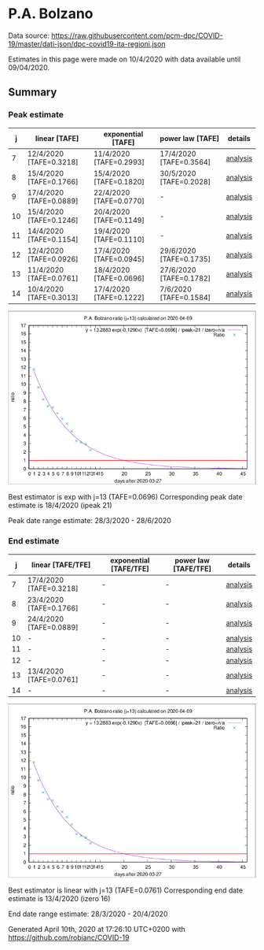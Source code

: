 # P.A. Bolzano


Data source: https://raw.githubusercontent.com/pcm-dpc/COVID-19/master/dati-json/dpc-covid19-ita-regioni.json

Estimates in this page were made on 10/4/2020 with data available until 09/04/2020.


## Summary 

### Peak estimate 
|j|linear [TAFE]|exponential [TAFE]|power law [TAFE]|details|
|---|----|-----------|---------|-------|
|7|12/4/2020 [TAFE=0.3218]|11/4/2020 [TAFE=0.2993]|17/4/2020 [TAFE=0.3564]|[analysis](COVID-19_p.a._bolzano_j7_2020-04-09.md)|
|8|15/4/2020 [TAFE=0.1766]|15/4/2020 [TAFE=0.1820]|30/5/2020 [TAFE=0.2028]|[analysis](COVID-19_p.a._bolzano_j8_2020-04-09.md)|
|9|17/4/2020 [TAFE=0.0889]|22/4/2020 [TAFE=0.0770]|-|[analysis](COVID-19_p.a._bolzano_j9_2020-04-09.md)|
|10|15/4/2020 [TAFE=0.1246]|20/4/2020 [TAFE=0.1149]|-|[analysis](COVID-19_p.a._bolzano_j10_2020-04-09.md)|
|11|14/4/2020 [TAFE=0.1154]|19/4/2020 [TAFE=0.1110]|-|[analysis](COVID-19_p.a._bolzano_j11_2020-04-09.md)|
|12|12/4/2020 [TAFE=0.0926]|17/4/2020 [TAFE=0.0945]|29/6/2020 [TAFE=0.1735]|[analysis](COVID-19_p.a._bolzano_j12_2020-04-09.md)|
|13|11/4/2020 [TAFE=0.0761]|18/4/2020 [TAFE=0.0696]|27/6/2020 [TAFE=0.1782]|[analysis](COVID-19_p.a._bolzano_j13_2020-04-09.md)|
|14|10/4/2020 [TAFE=0.3013]|17/4/2020 [TAFE=0.1222]|7/6/2020 [TAFE=0.1584]|[analysis](COVID-19_p.a._bolzano_j14_2020-04-09.md)|

![best peak estimate](COVID-19_p.a._bolzano_j13_2020-04-09.png)

Best estimator is exp with j=13 (TAFE=0.0696)
Corresponding peak date estimate is 18/4/2020 (ipeak 21)


Peak date range estimate: 28/3/2020 - 28/6/2020

### End estimate 
|j|linear [TAFE/TFE]|exponential [TAFE/TFE]|power law [TAFE/TFE]|details|
|---|----|-----------|---------|-------|
|7|17/4/2020 [TAFE=0.3218]|-|-|[analysis](COVID-19_p.a._bolzano_j7_2020-04-09.md)|
|8|23/4/2020 [TAFE=0.1766]|-|-|[analysis](COVID-19_p.a._bolzano_j8_2020-04-09.md)|
|9|24/4/2020 [TAFE=0.0889]|-|-|[analysis](COVID-19_p.a._bolzano_j9_2020-04-09.md)|
|10|-|-|-|[analysis](COVID-19_p.a._bolzano_j10_2020-04-09.md)|
|11|-|-|-|[analysis](COVID-19_p.a._bolzano_j11_2020-04-09.md)|
|12|-|-|-|[analysis](COVID-19_p.a._bolzano_j12_2020-04-09.md)|
|13|13/4/2020 [TAFE=0.0761]|-|-|[analysis](COVID-19_p.a._bolzano_j13_2020-04-09.md)|
|14|-|-|-|[analysis](COVID-19_p.a._bolzano_j14_2020-04-09.md)|

![best zero estimate](COVID-19_p.a._bolzano_j13_2020-04-09.png)

Best estimator is linear with j=13 (TAFE=0.0761)
Corresponding end date estimate is 13/4/2020 (izero 16)


End date range estimate: 28/3/2020 - 20/4/2020

Generated April 10th, 2020 at 17:26:10 UTC+0200 with https://github.com/robianc/COVID-19
